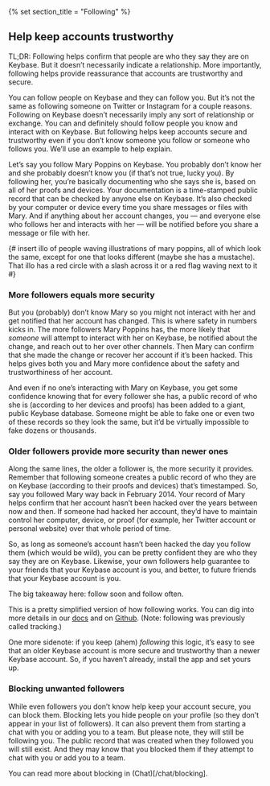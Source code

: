 {% set section_title = "Following" %}

## Help keep accounts trustworthy

TL;DR: Following helps confirm that people are who they say they are on Keybase. But it doesn’t necessarily indicate a relationship. More importantly, following helps provide reassurance that accounts are trustworthy and secure.

You can follow people on Keybase and they can follow you. But it’s not the same as following someone on Twitter or Instagram for a couple reasons. Following on Keybase doesn’t necessarily imply any sort of relationship or exchange. You can and definitely should follow people you know and interact with on Keybase. But following helps keep accounts secure and trustworthy even if you don’t know someone you follow or someone who follows you. We’ll use an example to help explain. 

Let’s say you follow Mary Poppins on Keybase. You probably don’t know her and she probably doesn’t know you (if that’s not true, lucky you). By following her, you’re basically documenting who she says she is, based on all of her proofs and devices. Your documentation is a time-stamped public record that can be checked by anyone else on Keybase. It’s also checked by your computer or device every time you share messages or files with Mary. And if anything about her account changes, you — and everyone else who follows her and interacts with her — will be notified before you share a message or file with her. 

{# insert illo of people waving illustrations of mary poppins, all of which look the same, except for one that looks different  (maybe she has a mustache). That illo has a red circle with a slash across it or a red flag waving next to it #}

### More followers equals more security 

But you (probably) don’t know Mary so you might not interact with her and get notified that her account has changed. This is where safety in numbers kicks in. The more followers Mary Poppins has, the more likely that *someone* will attempt to interact with her on Keybase, be notified about the change, and reach out to her over other channels. Then Mary can confirm that she made the change or recover her account if it’s been hacked. This helps gives both you and Mary more confidence about the safety and trustworthiness of her account. 

And even if no one’s interacting with Mary on Keybase, you get some confidence knowing that for every follower she has, a public record of who she is (according to her devices and proofs) has been added to a giant, public Keybase database. Someone might be able to fake one or even two of these records so they look the same, but it’d be virtually impossible to fake dozens or thousands. 

### Older followers provide more security than newer ones

Along the same lines, the older a follower is, the more security it provides. Remember that following someone creates a public record of who they are on Keybase (according to their proofs and devices) that’s timestamped. So, say you followed Mary way back in February 2014. Your record of Mary helps confirm that her account hasn’t been hacked over the years between now and then. If someone had hacked her account, they’d have to maintain control her computer, device, or proof (for example, her Twitter account or personal website) over that whole period of time.

So, as long as someone’s account hasn’t been hacked the day you follow them (which would be wild), you can be pretty confident they are who they say they are on Keybase. Likewise, your own followers help guarantee to your friends that your Keybase account is you, and better, to future friends that your Keybase account is you.

The big takeaway here: follow soon and follow often. 

This is a pretty simplified version of how following works. You can dig into more details in our [docs](https://keybase.io/docs/server_security/following) and on [Github](https://github.com/keybase/keybase-issues/issues/100). (Note: following was previously called tracking.)

One more sidenote: if you keep (ahem) *following* this logic, it’s easy to see that an older Keybase account is more secure and trustworthy than a newer Keybase account. So, if you haven’t already, install the app and set yours up.

### Blocking unwanted followers

While even followers you don’t know help keep your account secure, you can block them. Blocking lets you hide people on your profile (so they don’t appear in your list of followers). It can also prevent them from starting a chat with you or adding you to a team. But please note, they will still be following you. The public record that was created when they followed you will still exist. And they may know that you blocked them if they attempt to chat with you or add you to a team.

You can read more about blocking in (Chat)[/chat/blocking].


